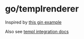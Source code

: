 # go/templrenderer

Inspired by [this gin example](https://github.com/a-h/templ/blob/main/examples/integration-gin/main.go)

Also see [templ integration docs](https://templ.guide/integrations/web-frameworks/)



